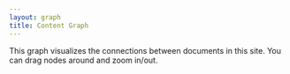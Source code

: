 ```yaml
---
layout: graph
title: Content Graph
---
```


This graph visualizes the connections between documents in this site. You can drag nodes around and zoom in/out.
